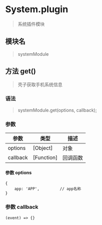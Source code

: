 
# System.plugin

> 系统插件模块

## 模块名

> systemModule

## 方法 get()

> 壳子获取手机系统信息

### 语法

> systemModule.get(options, callback);

### 参数

参数|类型|描述
-------     | -------   |--------
options     |[Object]   | 对象
callback    |[Function] | 回调函数

#### 参数 options

```
{
    app: 'APP',         // app名称
}
```

### 参数 callback

```
(event) => {}
```

